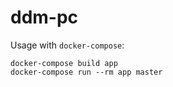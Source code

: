 # ddm-pc

Usage with `docker-compose`:

```
docker-compose build app
docker-compose run --rm app master
```
